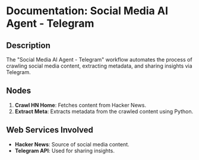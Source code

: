 # Documentation: Social Media AI Agent - Telegram

## Description
The "Social Media AI Agent - Telegram" workflow automates the process of crawling social media content, extracting metadata, and sharing insights via Telegram.

## Nodes
1. **Crawl HN Home**: Fetches content from Hacker News.
2. **Extract Meta**: Extracts metadata from the crawled content using Python.

## Web Services Involved
- **Hacker News**: Source of social media content.
- **Telegram API**: Used for sharing insights.
